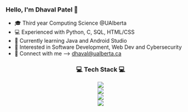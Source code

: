 ### Hello, I'm Dhaval Patel 👋

- 🎓 Third year Computing Science @UAlberta
- 💻 Experienced with Python, C, SQL, HTML/CSS
- 🎯 Currently learning Java and Android Studio
- 🔎 Interested in Software Development, Web Dev and Cybersecurity
- 🙌 Connect with me --> dhaval@ualberta.ca

<h3 align="center">💻 Tech Stack 💻</h3>
<div align="center">
    <div><img src="https://skillicons.dev/icons?i=c,cpp,cs,java,javascript,css,html,python,typescript,react" /></div>
    <div><img src="https://skillicons.dev/icons?i=django,flask,tailwind,mongodb,mysql,postgres,sqlite,firebase" /></div>
    <div><img src="https://skillicons.dev/icons?i=git,unity,androidstudio,nodejs,visualstudio,gradle," /></div>
    <div><img src="https://skillicons.dev/icons?i=matlab,pytorch,heroku,linux" /></div>
</div>
